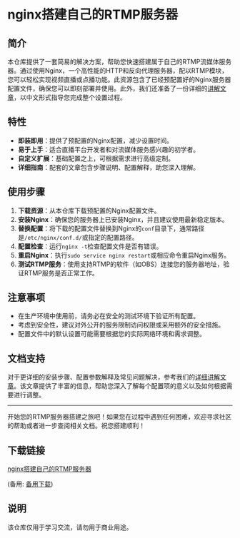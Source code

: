 # nginx搭建自己的RTMP服务器

## 简介

本仓库提供了一套简易的解决方案，帮助您快速搭建属于自己的RTMP流媒体服务器。通过使用Nginx，一个高性能的HTTP和反向代理服务器，配以RTMP模块，您可以轻松实现视频直播或点播功能。此资源包含了已经预配置好的Nginx服务器配置文件，确保您可以即刻部署并使用。此外，我们还准备了一份详细的[讲解文章](https://blog.csdn.net/qq_39838728/article/details/135865780?spm=1001.2014.3001.5502)，以中文形式指导您完成整个设置过程。

## 特性

- **即装即用**：提供了预配置的Nginx配置，减少设置时间。
- **易于上手**：适合直播平台开发者和对流媒体服务感兴趣的初学者。
- **自定义扩展**：基础配置之上，可根据需求进行高级定制。
- **详细指南**：配套的文章包含步骤说明、配置解释，助您深入理解。

## 使用步骤

1. **下载资源**：从本仓库下载预配置的Nginx配置文件。
2. **安装Nginx**：确保您的服务器上已安装Nginx，并且建议使用最新稳定版本。
3. **替换配置**：将下载的配置文件替换到Nginx的`conf`目录下，通常路径是`/etc/nginx/conf.d/`或指定的配置路径。
4. **配置检查**：运行`nginx -t`检查配置文件是否有错误。
5. **重启Nginx**：执行`sudo service nginx restart`或相应命令重启Nginx服务。
6. **测试RTMP服务**：使用支持RTMP的软件（如OBS）连接您的服务器地址，验证RTMP服务是否正常工作。

## 注意事项

- 在生产环境中使用前，请务必在安全的测试环境下验证所有配置。
- 考虑到安全性，建议对外公开的服务限制访问权限或采用额外的安全措施。
- 配置文件中的默认设置可能需要根据您的实际网络环境和需求调整。

## 文档支持

对于更详细的安装步骤、配置参数解释及常见问题解决，参考我们的[详细讲解文章](https://blog.csdn.net/qq_39838728/article/details/135865780?spm=1001.2014.3001.5502)。该文章提供了丰富的信息，帮助您深入了解每个配置项的意义以及如何根据需要进行调整。

---

开始您的RTMP服务器搭建之旅吧！如果您在过程中遇到任何困难，欢迎寻求社区的帮助或者进一步查阅相关文档。祝您搭建顺利！

## 下载链接
[nginx搭建自己的RTMP服务器](https://pan.quark.cn/s/8c2ecb892424) 

(备用: [备用下载](https://pan.baidu.com/s/1io5iAtMxqsj0NGqHjsZcuw?pwd=1234))

## 说明

该仓库仅用于学习交流，请勿用于商业用途。
